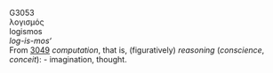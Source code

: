 <body>
  <p>G3053<br>  λογισμός  <br> logismos  <br><i>log-is-mos‘ </i><br>From <a href="g3049.htm">3049</a>  <i>computation</i>, that is, (figuratively) <i>reasoning</i> (<i>conscience</i>, <i>conceit</i>): - imagination, thought.<br></p>
 </body>